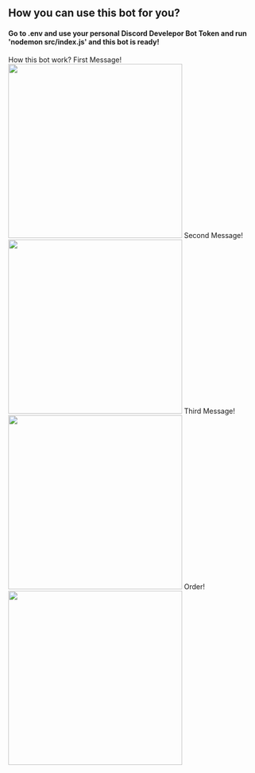## How you can use this bot for you?

<h4> Go to .env and use your personal Discord Develepor Bot Token and run 'nodemon src/index.js' and this bot is ready!</h4>
 How this bot work?
 First Message!
  <img src="https://media.discordapp.net/attachments/757695400894529547/993587533445353492/bot_do_ze_Oi.png" width="350"">
  Second Message!
   <img src="https://media.discordapp.net/attachments/757695400894529547/993587542056247336/bot_do_ze_quanto_ta_os_precos.png" width="350"">
   Third Message!
      <img src="https://media.discordapp.net/attachments/757695400894529547/993587524415000667/Bot_do_ze_fazer_um_pedido.png" width="350"">
      Order!
          <img src="https://media.discordapp.net/attachments/757695400894529547/993587557050896545/pedidos.png" width="350"">


